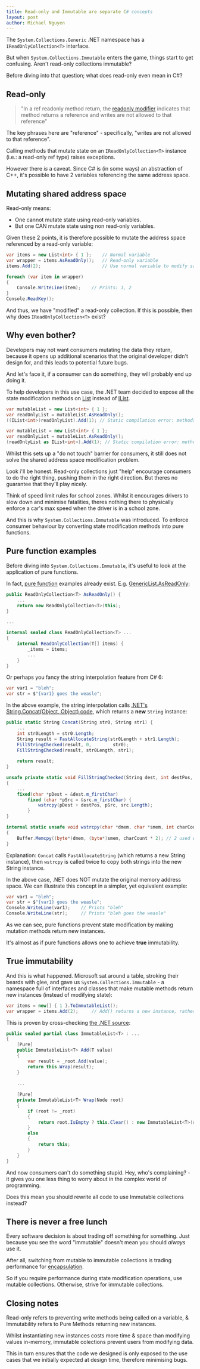 ```yaml
---
title: Read-only and Immutable are separate C# concepts
layout: post
author: Michael Nguyen
---
```

The `System.Collections.Generic` .NET namespace has a `IReadOnlyCollection<T>` interface.

But when `System.Collections.Immutable` enters the game, things start to get confusing. Aren't read-only collections immutable?

Before diving into that question; what does read-only even mean in C#?

## Read-only
> "In a ref readonly method return, the [readonly modifier](https://docs.microsoft.com/en-us/dotnet/csharp/language-reference/keywords/readonly) indicates that method returns a reference and writes are not allowed to that reference"

The key phrases here are "reference" - specifically, "writes are not allowed to that reference".

Calling methods that mutate state on an `IReadOnlyCollection<T>` instance (i.e.: a read-only ref type) raises exceptions.

However there *is* a caveat. Since C# is (in some ways) an abstraction of C++, it's possible to have 2 variables referencing the same address space.

## Mutating shared address space
Read-only means:

* One cannot mutate state using read-only variables.
* But one CAN mutate state using non read-only variables.

Given these 2 points, it is therefore possible to mutate the address space referenced by a read-only variable:
```c#
var items = new List<int> { 1 };	// Normal variable
var wrapper = items.AsReadOnly();	// Read-only variable
items.Add(2);						// Use normal variable to modify same address space (thats also referenced by the read-only variable)

foreach (var item in wrapper)
{
	Console.WriteLine(item);	// Prints: 1, 2
}
Console.ReadKey();
```

And thus, we have "modified" a read-only collection. If this is possible, then why does `IReadOnlyCollection<T>` exist?

## Why even bother?
Developers may not want consumers mutating the data they return, because it opens up additional scenarios that the original developer didn't design for, and this leads to potential future bugs.

And let's face it, if a consumer can do something, they will probably end up doing it.

To help developers in this use case, the .NET team decided to expose all the state modification methods on [List](https://docs.microsoft.com/en-us/dotnet/api/system.collections.generic.list-1?view=netframework-4.8) instead of [IList](https://docs.microsoft.com/en-us/dotnet/api/system.collections.generic.ilist-1?view=netframework-4.8).

```c#
var mutableList = new List<int> { 1 };
var readOnlyList = mutableList.AsReadOnly();
((IList<int>)readOnlyList).Add(1); // Static compilation error: methods like Add are only exposed on List<T>, not IReadOnlyCollection<T>
```

```c#
var mutableList = new List<int> { 1 };
var readOnlyList = mutableList.AsReadOnly();
(readOnlyList as IList<int>).Add(1); // Static compilation error: methods like Add are only exposed on List<T>, not IReadOnlyCollection<T>
```

Whilst this sets up a "do not touch" barrier for consumers, it still does not solve the shared address space modification problem.

Look i'll be honest. Read-only collections just "help" encourage consumers to do the right thing, pushing them in the right direction. But theres no guarantee that they'll play nicely.

Think of speed limit rules for school zones. Whilst it encourages drivers to slow down and minimise fatalities, theres nothing there to physically enforce a car's max speed when the driver is in a school zone.

And this is why `System.Collections.Immutable` was introduced. To enforce consumer behaviour by converting state modification methods into pure functions.

## Pure function examples
Before diving into `System.Collections.Immutable`, it's useful to look at the application of pure functions.

In fact, [pure function](https://en.wikipedia.org/wiki/Pure_function) examples already exist. E.g. [GenericList.AsReadOnly](https://referencesource.microsoft.com/#mscorlib/system/collections/generic/list.cs,2b710ab0bc8866ad):
```c#
public ReadOnlyCollection<T> AsReadOnly() {
	...
	return new ReadOnlyCollection<T>(this);
}

...

internal sealed class ReadOnlyCollection<T> ...
{
	internal ReadOnlyCollection(T[] items) {
		_items = items;
		...
	}
}
```

Or perhaps you fancy the string interpolation feature from C# 6:
```c#
var var1 = "bleh";
var str = $"{var1} goes the weasle";
```

In the above example, the string interpolation calls [.NET's String.Concat(Object, Object) code](https://referencesource.microsoft.com/#mscorlib/system/string.cs,8281103e6f23cb5c), which returns a **new** `String` instance:
```c#
public static String Concat(String str0, String str1) {
	...
	int str0Length = str0.Length;
	String result = FastAllocateString(str0Length + str1.Length);
	FillStringChecked(result, 0,        str0);
	FillStringChecked(result, str0Length, str1);
	
	return result;
}

unsafe private static void FillStringChecked(String dest, int destPos, String src)
{
	...
	fixed(char *pDest = &dest.m_firstChar)
		fixed (char *pSrc = &src.m_firstChar) {
			wstrcpy(pDest + destPos, pSrc, src.Length);
		}
}

internal static unsafe void wstrcpy(char *dmem, char *smem, int charCount)
{
	Buffer.Memcpy((byte*)dmem, (byte*)smem, charCount * 2); // 2 used everywhere instead of sizeof(char)
}
```

Explanation: `Concat` calls `FastAllocateString` (which returns a new String instance), then `wstrcpy` is called twice to copy both strings into the new String instance.

In the above case, .NET does NOT mutate the original memory address space. We can illustrate this concept in a simpler, yet equivalent example:

```c#
var var1 = "bleh";
var str = $"{var1} goes the weasle";
Console.WriteLine(var1);	// Prints "bleh"
Console.WriteLine(str);		// Prints "bleh goes the weasle"
```

As we can see, pure functions prevent state modification by making mutation methods return new instances.

It's almost as if pure functions allows one to achieve **true** immutability.

## True immutability
And this is what happened. Microsoft sat around a table, stroking their beards with glee, and gave us `System.Collections.Immutable` - a namespace full of interfaces and classes that make mutable methods return new instances (instead of modifying state):
```c#
var items = new[] { 1 }.ToImmutableList();
var wrapper = items.Add(2);		// Add() returns a new instance, rather than modifying the memory in-place
```

This is proven by cross-checking [the .NET source](https://github.com/dotnet/corefx/blob/a866d9643f23ddd2f47762e02ccdd2e387a8e5c8/src/System.Collections.Immutable/src/System/Collections/Immutable/ImmutableList_1.cs#L19):
```c#
public sealed partial class ImmutableList<T> : ...
{
	[Pure]
	public ImmutableList<T> Add(T value)
	{
		var result = _root.Add(value);
		return this.Wrap(result);
	}
	
	...
			
	[Pure]
	private ImmutableList<T> Wrap(Node root)
	{
		if (root != _root)
		{
			return root.IsEmpty ? this.Clear() : new ImmutableList<T>(root);
		}
		else
		{
			return this;
		}
	}
}
```

And now consumers can't do something stupid. Hey, who's complaining? - it gives you one less thing to worry about in the complex world of programming.

Does this mean you should rewrite all code to use Immutable collections instead?

## There is never a free lunch
Every software decision is about trading off something for something. Just because you see the word "immutable" doesn't mean you should *always* use it.

After all, switching from mutable to immutable collections is trading performance for [encapsulation](https://en.wikipedia.org/wiki/Encapsulation_(computer_programming)).

So if you require performance during state modification operations, use mutable collections. Otherwise, strive for immutable collections.

## Closing notes
Read-only refers to preventing write methods being called on a variable, & Immutability refers to Pure Methods returning new instances.

Whilst instantiating new instances costs more time & space than modifying values in-memory, immutable colections prevent users from modifying data.

This in turn ensures that the code we designed is only exposed to the use cases that we initially expected at design time, therefore minimising bugs.
